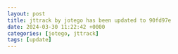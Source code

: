 ```yaml
---
layout: post
title: jttrack by jotego has been updated to 90fd97e
date: 2024-03-30 11:22:42 +0000
categories: [jotego, jttrack]
tags: [update]
---
```


